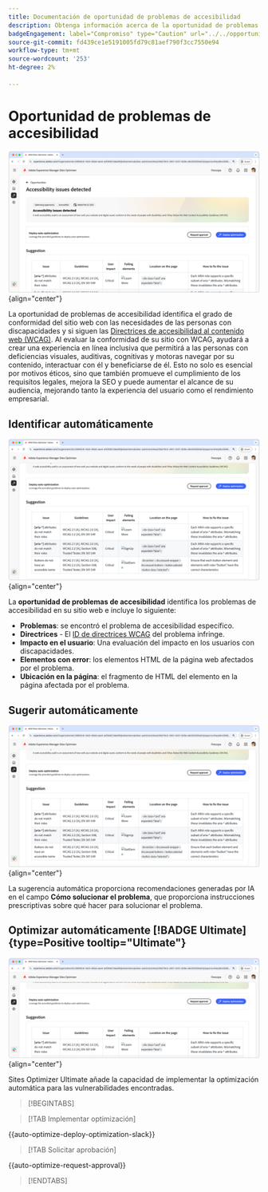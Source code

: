```yaml
---
title: Documentación de oportunidad de problemas de accesibilidad
description: Obtenga información acerca de la oportunidad de problemas de accesibilidad y cómo utilizarla para aumentar la seguridad de en el sitio web.
badgeEngagement: label="Compromiso" type="Caution" url="../../opportunity-types/engagement.md" tooltip="Compromiso"
source-git-commit: fd439ce1e5191005fd79c81aef790f3cc7550e94
workflow-type: tm+mt
source-wordcount: '253'
ht-degree: 2%

---
```



# Oportunidad de problemas de accesibilidad

![Oportunidad de problemas de accesibilidad](./assets/accessibility-issues/hero.png){align="center"}

La oportunidad de problemas de accesibilidad identifica el grado de conformidad del sitio web con las necesidades de las personas con discapacidades y si siguen las [Directrices de accesibilidad al contenido web (WCAG)](https://www.w3.org/TR/WCAG21/). Al evaluar la conformidad de su sitio con WCAG, ayudará a crear una experiencia en línea inclusiva que permitirá a las personas con deficiencias visuales, auditivas, cognitivas y motoras navegar por su contenido, interactuar con él y beneficiarse de él. Esto no solo es esencial por motivos éticos, sino que también promueve el cumplimiento de los requisitos legales, mejora la SEO y puede aumentar el alcance de su audiencia, mejorando tanto la experiencia del usuario como el rendimiento empresarial.

## Identificar automáticamente

![Identificar automáticamente los problemas de accesibilidad](./assets/accessibility-issues/auto-identify.png){align="center"}

La **oportunidad de problemas de accesibilidad** identifica los problemas de accesibilidad en su sitio web e incluye lo siguiente:

* **Problemas**: se encontró el problema de accesibilidad específico.
* **Directrices** - El [ID de directrices WCAG](https://www.w3.org/TR/WCAG21/) del problema infringe.
* **Impacto en el usuario**: Una evaluación del impacto en los usuarios con discapacidades.
* **Elementos con error**: los elementos HTML de la página web afectados por el problema.
* **Ubicación en la página**: el fragmento de HTML del elemento en la página afectada por el problema.

## Sugerir automáticamente

![Sugerencia automática de problemas de accesibilidad](./assets/accessibility-issues/auto-suggest.png){align="center"}

La sugerencia automática proporciona recomendaciones generadas por IA en el campo **Cómo solucionar el problema**, que proporciona instrucciones prescriptivas sobre qué hacer para solucionar el problema.

## Optimizar automáticamente [!BADGE Ultimate]{type=Positive tooltip="Ultimate"}

![Problemas de accesibilidad de optimización automática](./assets/accessibility-issues/auto-optimize.png){align="center"}

Sites Optimizer Ultimate añade la capacidad de implementar la optimización automática para las vulnerabilidades encontradas.

>[!BEGINTABS]

>[!TAB Implementar optimización]

{{auto-optimize-deploy-optimization-slack}}

>[!TAB Solicitar aprobación]

{{auto-optimize-request-approval}}

>[!ENDTABS]
